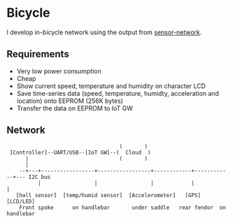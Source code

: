 # Bicycle

I develop in-bicycle network using the output from [sensor-network](https://github.com/araobp/sensor-network).

## Requirements

- Very low power consumption
- Cheap
- Show current speed, temperature and humidity on character LCD
- Save time-series data (speed, temperature, humidty, acceleration and location) onto EEPROM (256K bytes)
- Transfer the data on EEPROM to IoT GW

## Network

```
                                    (       )
 [Controller]--UART/USB--[IoT GW]--(  Cloud  )
      |                             (       )
      |                                                                                                
    --+---+-----------------+-----------------+------------+------------+--- I2C bus
          |                 |                 |            |            |
   [hall sensor]  [temp/humid sensor]  [Accelerometer]   [GPS]      [LCD/LED]
    Front spoke      on handlebar       under saddle   rear fendor  on handlebar
```

